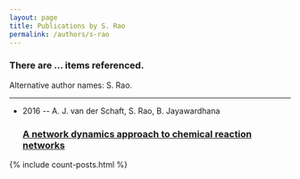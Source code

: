 ```yaml
---
layout: page
title: Publications by S. Rao
permalink: /authors/s-rao
---
```


<h3 id="number-posts">There are ... items referenced.</h3>
<p id='info-authors'>Alternative author names: S. Rao.</p>
<hr />
<ul class="post-list">
<li><span class='post-meta'>2016 -- A. J. van der Schaft, S. Rao, B. Jayawardhana</span><h3><a class='post-link' href="{{ site.baseurl }}/a-network-dynamics-approach-to-chemical-reaction-networks">A network dynamics approach to chemical reaction networks</a></h3></li>

</ul>
{% include count-posts.html %}
